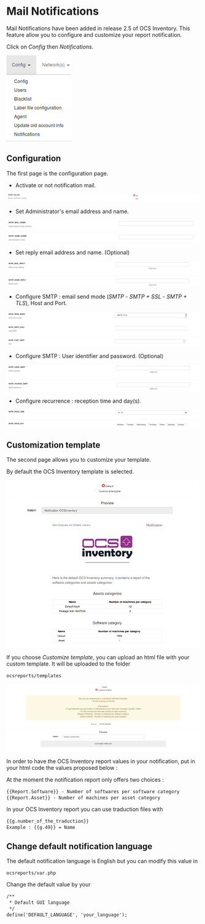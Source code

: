 # Mail Notifications

Mail Notifications have been added in release 2.5 of OCS Inventory. This feature allow you to configure and customize your report notification.

Click on _Config_ then _Notifications_.

![Notification follow](../../img/server/reports/notification_9.png)

## Configuration

The first page is the configuration page.

* Activate or not notification mail.

![Notification follow](../../img/server/reports/notification_1.png)

* Set Administrator's email address and name.

![Notification Admin email](../../img/server/reports/notification_2.png)

* Set reply email address and name. (Optional)

![Notification Admin name](../../img/server/reports/notification_3.png)

* Configure SMTP : email send mode (_SMTP_ - _SMTP + SSL_ - _SMTP + TLS_), Host and Port.

![Notification SMTP](../../img/server/reports/notification_4.png)

* Configure SMTP : User identifier and password. (Optional)

![Notification SMTP user](../../img/server/reports/notification_5.png)

* Configure recurrence : reception time and day(s).

![Notification recurrence](../../img/server/reports/notification_6.png)

## Customization template

The second page allows you to customize your template.

By default the OCS Inventory template is selected.

![Notification default](../../img/server/reports/notification_7.png)

If you choose _Customize template_, you can upload an html file with your custom template. It will be uploaded to the folder

    ocsreports/templates

![Notification customize](../../img/server/reports/notification_8.png)

In order to have the OCS Inventory report values in your notification, put in your html code the values proposed below :

At the moment the notification report only offers two choices :

    {{Report.Software}} - Number of softwares per software category
    {{Report.Asset}} - Number of machines per asset category

In your OCS Inventory report you can use traduction files with

    {{g.number_of_the_traduction}}
    Example : {{g.49}} = Name

## Change default notification language

The default notification language is English but you can modify this value in

    ocsreports/var.php

Change the default value by your

    /**
     * Default GUI language
     */
    define('DEFAULT_LANGUAGE', 'your_language');

